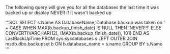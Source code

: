 The following query will give you for all the databases the last time it was backed up or display NEVER if it wasn't backed up



'''SQL
SELECT s.Name AS DatabaseName,'Database backup was taken on  ' + 
CASE WHEN MAX(b.backup_finish_date) IS NULL THEN 'NEVER!!!' ELSE
CONVERT(VARCHAR(12), (MAX(b.backup_finish_date)), 101) END AS LastBackUpTime
FROM sys.sysdatabases s
LEFT OUTER JOIN msdb.dbo.backupset b ON b.database_name = s.name
GROUP BY s.Name
'''
